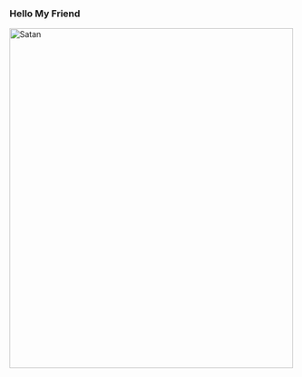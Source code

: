 ### Hello My Friend
  
 
<img src="https://media.tenor.com/rOjiljs3oT8AAAAi/cm1-devil.gif" alt="Satan" width="500" height="600">



